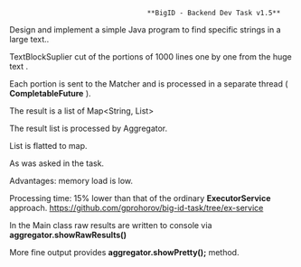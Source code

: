                                       **BigID - Backend Dev Task v1.5**

Design and implement a simple Java program to find specific strings in a large text..

  TextBlockSuplier cut of the portions of 1000 lines one by one from the huge text   .

  Each portion is sent to the Matcher and is processed in a separate thread ( **CompletableFuture** ).

 The result is a list of Map<String, List<Location>>

  The result list is processed by Aggregator.  

  List is flatted to map.

  As was asked in the task.

Advantages: memory load is low.

Processing time: 15% lower than that of the ordinary **ExecutorService** approach.  https://github.com/gprohorov/big-id-task/tree/ex-service
  
In the Main class raw results  are written to console via **aggregator.showRawResults()**

More fine output provides **aggregator.showPretty();** method.